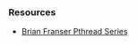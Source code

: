 ### Resources

* [Brian Franser Pthread Series](https://www.youtube.com/watch?v=ynCc-v0K-do&list=PLzCAxcRKUAgkc65DlRo0gr0B8sqlE6WZY)